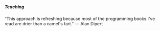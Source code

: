 ##### Teaching

“This approach is refreshing because most of the programming books I've read are drier than a camel's fart.” 
― Alan Dipert

